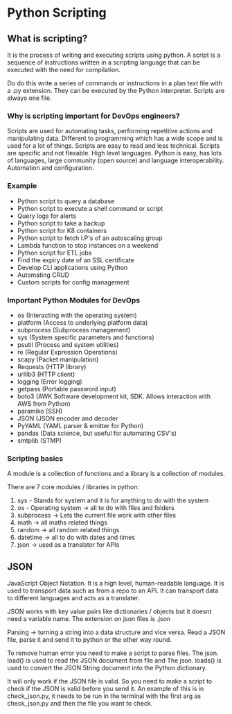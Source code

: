 # Python Scripting

## What is scripting?

It is the process of writing and executing scripts using python. A script is a sequence of instructions written in a scripting language that can be executed with the need for compilation. 

Do do this write a series of commands or instructions in a plan text file with a .py extension. They can be executed by the Python interpreter.
Scripts are always one file. 

### Why is scripting important for DevOps engineers?

Scripts are used for automating tasks, performing repetitive actions and manipulating data.
Different to programming which has a wide scope and is used for a lot of things. Scripts are easy to read and less technical. Scripts are specific and not flexable. High level languages.
Python is easy, has lots of languages, large community (open source) and language interoperability. Automation and configuration.

### Example 
- Python script to query a database
- Python script to execute a shell command or script
- Query logs for alerts
- Python script to take a backup
- Python script for K8 containers
- Python script to fetch I.P's of an autoscaling group
- Lambda function to stop instances on a weekend
- Python script for ETL jobs
- Find the expiry date of an SSL certificate
- Develop CLI applications using Python
- Automating CRUD
- Custom scripts for config management

### Important Python Modules for DevOps
- os (Interacting with the operating system)
- platform (Access to underlying platform data)
- subprocess (Subprocess management)
- sys (System specific parameters and functions)
- psutil (Process and system utilities)
- re (Regular Expression Operations)
- scapy (Packet manipulation)
- Requests (HTTP library)
- urllib3 (HTTP client)
- logging (Error logging)
- getpass (Portable password input)
- boto3 (AWK Software development kit, SDK. Allows interaction with AWS from Python)
- paramiko (SSH)
- JSON (JSON encoder and decoder
- PyYAML (YAML parser & emitter for Python)
- pandas (Data science, but useful for automating CSV's)
- smtplib (STMP)

### Scripting basics

A module is a collection of functions and a library is a collection of modules.

There are 7 core modules / libraries in python:

1. sys - Stands for system and it is for anything to do with the system
2. os - Operating system -> all to do with files and folders
3. subprocess -> Lets the current file work with other files
4. math -> all maths related things
5. random -> all random related things
6. datetime -> all to do with dates and times 
7. json -> used as a translator for APIs

## JSON

JavaScript Object Notation. It is a high level, human-readable language. It is used to transport data such as from a repo to an API. It can transport data to different languages and acts as a translater. 

JSON works with key value pairs like dictionaries / objects but it doesnt need a variable name. The extension on json files is .json

Parsing -> turning a string into a data structure and vice versa. Read a JSON file, parse it and send it to python or the other way round.

To remove human error you need to make a script to parse files. The json. load() is used to read the JSON document from file and The json. loads() is used to convert the JSON String document into the Python dictionary.


It will only work if the JSON file is valid. So you need to make a script to check if the JSON is valid before you send it. An example of this is in check_json.py, it needs to be run in the terminal with the first arg as check_json.py and then the file you want to check.